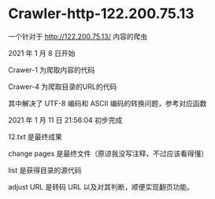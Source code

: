 # Crawler-http-122.200.75.13

一个针对于 http://122.200.75.13/ 内容的爬虫

2021 年 1 月 8 日开始

Crawer-1 为爬取内容的代码

Crawer-4 为爬取目录的URL的代码

其中解决了 UTF-8 编码和 ASCII 编码的转换问题，参考对应函数

2021 年 1 月 11 日 21:56:04 初步完成

12.txt 是最终成果

change pages 是最终文件（原谅我没写注释，不过应该看得懂）

list 是获得目录的源代码

adjust URL 是转码 URL 以及对其判断，顺便实现翻页功能。